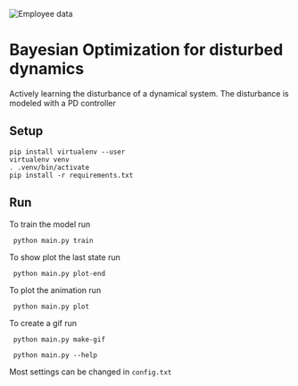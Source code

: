 ![Employee data](/doc/animation.gif?raw=true "Employee Data title")
# Bayesian Optimization for disturbed dynamics
Actively learning the disturbance of a dynamical system. The disturbance is modeled with a PD controller

## Setup
```
pip install virtualenv --user
virtualenv venv
. .venv/bin/activate
pip install -r requirements.txt
```

## Run
To train the model run

```
 python main.py train
```
To show plot the last state run
```
 python main.py plot-end
```
To plot the animation run
```
 python main.py plot
```
To create a gif run
```
 python main.py make-gif
```

```
 python main.py --help
```
Most settings can be changed in `config.txt`
